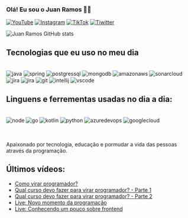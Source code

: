 
### Olá! Eu sou o Juan Ramos ✋🏾

[![YouTube](https://img.shields.io/badge/YouTube-FF0000?style=for-the-badge&logo=youtube&logoColor=white)](https://www.youtube.com/channel/UCSAdmn0jMCVDs_KVvwb4iYg)
[![Instagram](https://img.shields.io/badge/Instagram-E4405F?style=for-the-badge&logo=instagram&logoColor=white)](https://www.instagram.com/juanxieba/)
[![TikTok](https://img.shields.io/badge/TikTok-000000?style=for-the-badge&logo=tiktok&logoColor=white)](https://www.tiktok.com/@juanxieba)
[![Tiwitter](https://img.shields.io/badge/Twitter-1DA1F2?style=for-the-badge&logo=twitter&logoColor=white)](https://twitter.com/juan_xieba)


![Juan Ramos GitHub stats](https://github-readme-stats.vercel.app/api?username=juanmramos&show_icons=true&theme=dark)

## Tecnologias que eu uso no meu dia

<div style="display: insline_block"><br/>
    <img align="center" alt="java" src="https://img.shields.io/badge/Java-ED8B00?style=for-the-badge&logo=openjdk&logoColor=white" />
    <img align="center" alt="spring" src="https://img.shields.io/badge/Spring-6DB33F?style=for-the-badge&logo=spring&logoColor=white" />
    <img align="center" alt="postgressql" src="https://img.shields.io/badge/PostgreSQL-316192?style=for-the-badge&logo=postgresql&logoColor=white" />
    <img align="center" alt="mongodb" src="https://img.shields.io/badge/MongoDB-4EA94B?style=for-the-badge&logo=mongodb&logoColor=white" />
    <img align="center" alt="amazonaws" src="https://img.shields.io/badge/Amazon_AWS-FF9900?style=for-the-badge&logo=amazonaws&logoColor=white" />
    <img align="center" alt="sonarcloud" src="https://img.shields.io/badge/Sonar%20cloud-F3702A?style=for-the-badge&logo=sonarcloud&logoColor=white" />
    <img align="center" alt="jira" src="https://img.shields.io/badge/Jenkins-D24939?style=for-the-badge&logo=Jenkins&logoColor=white" />
    <img align="center" alt="jira" src="https://img.shields.io/badge/Jira-0052CC?style=for-the-badge&logo=Jira&logoColor=white" />
    <img align="center" alt="git" src="https://img.shields.io/badge/GIT-E44C30?style=for-the-badge&logo=git&logoColor=white" />
    <img align="center" alt="intellij" src="https://img.shields.io/badge/IntelliJ_IDEA-000000.svg?style=for-the-badge&logo=intellij-idea&logoColor=white" />
    <img align="center" alt="vscode" src="https://img.shields.io/badge/Visual_Studio_Code-0078D4?style=for-the-badge&logo=visual%20studio%20code&logoColor=white" >
</div>

## Linguens e ferrementas usadas no dia a dia:

<div style="display: insline_block"><br/>
    <img align="center" alt="node" src="https://img.shields.io/badge/Node.js-43853D?style=for-the-badge&logo=node.js&logoColor=white" />
    <img align="center" alt="go" src="https://img.shields.io/badge/Go-00ADD8?style=for-the-badge&logo=go&logoColor=white" />
    <img align="center" alt="kotlin" src="https://img.shields.io/badge/Kotlin-0095D5?&style=for-the-badge&logo=kotlin&logoColor=white" />
    <img align="center" alt="python" src="https://img.shields.io/badge/Python-14354C?style=for-the-badge&logo=python&logoColor=white" />
    <img align="center" alt="azuredevops" src="https://img.shields.io/badge/Azure_DevOps-0078D7?style=for-the-badge&logo=azure-devops&logoColor=white" />
    <img align="center" alt="googlecloud" src="https://img.shields.io/badge/Google_Cloud-4285F4?style=for-the-badge&logo=google-cloud&logoColor=white" />
</div>
<br/><br/>

Apaixonado por tecnologia, educação e pormudar a vida das pessoas através da programação.

## Últimos vídeos:
- [Como virar programador?](https://www.instagram.com/reel/CqrGwQNrPTz/)
- [Qual curso devo fazer para virar programador? - Parte 1](https://www.instagram.com/reel/Creb4uBg9Gj/)
- [Qual curso devo fazer para virar programador? - Parte 2](https://www.instagram.com/reel/Creb6tQP_lB/)
- [Live: Novo momento da programação](https://www.instagram.com/reel/Cu2WHDXIiQ4/)
- [Live: Conhecendo um pouco sobre frontend](https://www.instagram.com/reel/CvLHA6ggktU/)
